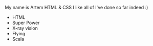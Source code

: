 My name is Artem
HTML & CSS
I like all of I've done so far indeed :)

* HTML
* Super Power
* X-ray vision
* Flying
* Scala
